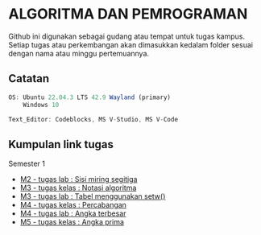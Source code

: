 # ALGORITMA DAN PEMROGRAMAN

Github ini digunakan sebagai gudang atau tempat untuk tugas kampus. Setiap
tugas atau perkembangan akan dimasukkan kedalam folder sesuai dengan nama atau 
minggu pertemuannya.

## Catatan
```js
OS: Ubuntu 22.04.3 LTS 42.9 Wayland (primary)
    Windows 10

Text_Editor: Codeblocks, MS V-Studio, MS V-Code
```
## Kumpulan link tugas
Semester 1
- [M2 - tugas lab   : Sisi miring segitiga](M2Lab_Segitiga/main.cpp)
- [M3 - tugas kelas : Notasi algoritma](M3Kelas_Notasi/README.md)
- [M3 - tugas lab   : Tabel menggunakan setw()](M3Lab_Tabel/main.cpp)
- [M4 - tugas kelas : Percabangan](M4Kelas_Percabangan)
- [M4 - tugas lab   : Angka terbesar](M4Lab_AngkaTerbesar)
- [M5 - tugas kelas : Angka prima](M5Kelas_BilanganPrima)
